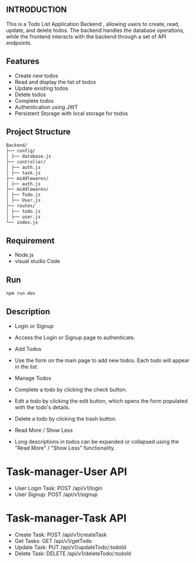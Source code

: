 ## INTRODUCTION

This is a Todo List Application Backend , allowing users to create, read, update, and delete todos. The backend handles the database operations, while the frontend interacts with the backend through a set of API endpoints.

## Features

- Create new todos
- Read and display the list of todos
- Update existing todos
- Delete todos
- Complete todos
- Authentication using JWT
- Persistent Storage with local storage for todos

## Project Structure

```bash
Backend/
├── config/
│ ├── database.js
├── controller/
│ ├── auth.js
│ ├── task.js
├── middlewares/
│ ├── auth.js
├── middlewares/
│ ├── Todo.js
│ ├── User.js
├── routes/
│ ├── todo.js
│ ├── user.js
└── index.js
```

## Requirement

- Node.js
- visual studio Code

## Run

```bash
npm run dev
```

## Description

- Login or Signup

- Access the Login or Signup page to authenticate.

- Add Todos

- Use the form on the main page to add new todos. Each todo will appear in the list.

- Manage Todos

- Complete a todo by clicking the check button.
- Edit a todo by clicking the edit button, which opens the form populated with the todo's details.
- Delete a todo by clicking the trash button.
- Read More / Show Less

- Long descriptions in todos can be expanded or collapsed using the "Read More" / "Show Less" functionality.

# Task-manager-User API

- User Login Task: POST /api/v1/login
- User Signup: POST /api/v1/signup

# Task-manager-Task API

- Create Task: POST /api/v1/createTask
- Get Tasks: GET /api/v1/getTodo
- Update Task: PUT /api/v1/updateTodo/:todoId
- Delete Task: DELETE /api/v1/deleteTodo/:todoId